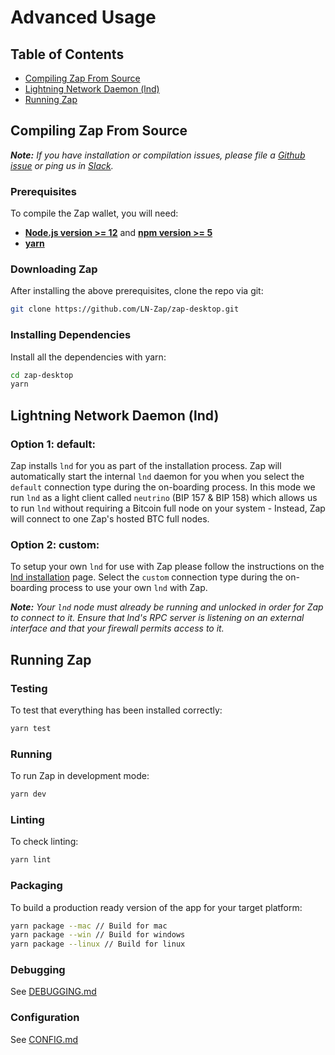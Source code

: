# Advanced Usage

## Table of Contents

- [Compiling Zap From Source](#compiling-zap-from-source)
- [Lightning Network Daemon (lnd)](#lightning-network-daemon-lnd)
- [Running Zap](#running-zap)

## Compiling Zap From Source

**_Note:_** _If you have installation or compilation issues, please file a [Github issue][issues] or ping us in [Slack][slack]._

### Prerequisites

To compile the Zap wallet, you will need:

- **[Node.js version >= 12](https://nodejs.org)** and **[npm version >= 5](https://www.npmjs.com)**
- **[yarn](https://yarnpkg.com/lang/en/docs/install/)**

### Downloading Zap

After installing the above prerequisites, clone the repo via git:

```bash
git clone https://github.com/LN-Zap/zap-desktop.git
```

### Installing Dependencies

Install all the dependencies with yarn:

```bash
cd zap-desktop
yarn
```

## Lightning Network Daemon (lnd)

### Option 1: default:

Zap installs `lnd` for you as part of the installation process. Zap will automatically start the internal `lnd` daemon for you when you select the `default` connection type during the on-boarding process. In this mode we run `lnd` as a light client called `neutrino` (BIP 157 & BIP 158) which allows us to run `lnd` without requiring a Bitcoin full node on your system - Instead, Zap will connect to one Zap's hosted BTC full nodes.

### Option 2: custom:

To setup your own `lnd` for use with Zap please follow the instructions on the [lnd installation](https://github.com/lightningnetwork/lnd/blob/master/docs/INSTALL.md) page. Select the `custom` connection type during the on-boarding process to use your own `lnd` with Zap.

**_Note:_** _Your `lnd` node must already be running and unlocked in order for Zap to connect to it. Ensure that lnd's RPC server is listening on an external interface and that your firewall permits access to it._

## Running Zap

### Testing

To test that everything has been installed correctly:

```bash
yarn test
```

### Running

To run Zap in development mode:

```bash
yarn dev
```

### Linting

To check linting:

```bash
yarn lint
```

### Packaging

To build a production ready version of the app for your target platform:

```bash
yarn package --mac // Build for mac
yarn package --win // Build for windows
yarn package --linux // Build for linux
```

### Debugging

See [DEBUGGING.md](./DEBUGGING.md)

### Configuration

See [CONFIG.md](./CONFIG.md)

[issues]: https://github.com/LN-Zap/zap-desktop/issues
[slack]: https://join.slack.com/t/zaphq/shared_invite/enQtMzMxMzIzNDU0NTY3LTgyM2QwYzAyZTA5OTAyMjEwMTQxZmZmZmZkNWUzMTU2MmMyNmMxNjY4Y2VjY2FiYTRkMTkwMTRlMTE4YjM2MWY
